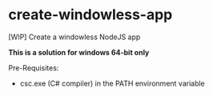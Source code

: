 # create-windowless-app
[WIP] Create a windowless NodeJS app

**This is a solution for windows 64-bit only**

Pre-Requisites:
* csc.exe (C# compiler) in the PATH environment variable

